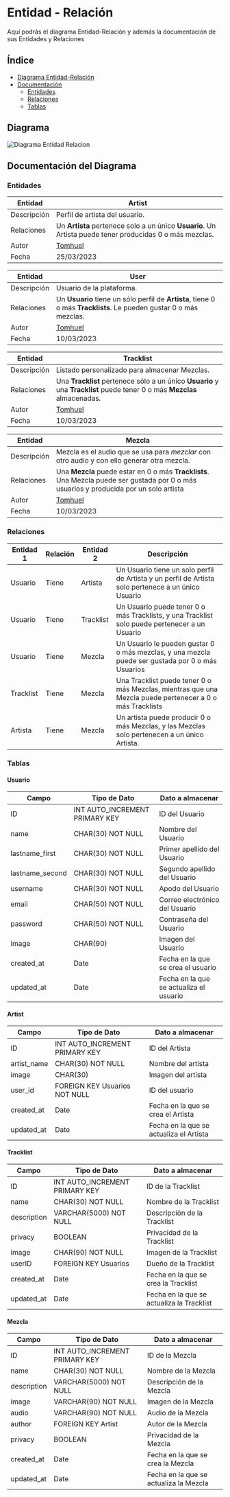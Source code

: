 <div x-placement="center">

# Entidad - Relación

Aquí podrás el diagrama Entidad-Relación y además la documentación de sus Entidades y Relaciones

## Índice
- [Diagrama Entidad-Relación](#diagrama)
- [Documentación](#documentación-del-diagrama)
    - [Entidades](#entidades)
    - [Relaciones](#relaciones)
    - [Tablas](#tablas)

## Diagrama

![Diagrama Entidad Relacion](../../assets/img/Diagrama%20Entidad%20Relación%20GrooveBox.png)

## Documentación del Diagrama

### Entidades

| Entidad     | Artist                                                                                                   |
|-------------|----------------------------------------------------------------------------------------------------------|
| Descripción | Perfil de artista del usuario.                                                                           |
| Relaciones  | Un **Artista** pertenece solo a un único **Usuario**. Un Artista puede tener producidas 0 o más mezclas. |
| Autor       | [Tomhuel](https://github.com/Tomhuel)                                                                    |
| Fecha       | 25/03/2023                                                                                               |

| Entidad     | User                                                                                                                |
|-------------|---------------------------------------------------------------------------------------------------------------------|
| Descripción | Usuario de la plataforma.                                                                                           |
| Relaciones  | Un **Usuario** tiene un sólo perfil de **Artista**, tiene 0 o más **Tracklists**. Le pueden gustar 0 o más mezclas. |
| Autor       | [Tomhuel](https://github.com/Tomhuel)                                                                               |
| Fecha       | 10/03/2023                                                                                                          |

| Entidad     | Tracklist                                                                                                                 |
|-------------|---------------------------------------------------------------------------------------------------------------------------|
| Descripción | Listado personalizado para almacenar Mezclas.                                                                             |
| Relaciones  | Una **Tracklist**  pertenece sólo a un único **Usuario** y una **Tracklist** puede tener 0 o más **Mezclas** almacenadas. |
| Autor       | [Tomhuel](https://github.com/Tomhuel)                                                                                     |
| Fecha       | 10/03/2023                                                                                                                |

| Entidad     | Mezcla                                                                                                                                    |
|-------------|-------------------------------------------------------------------------------------------------------------------------------------------|
| Descripción | Mezcla es el audio que se usa para _mezclar_ con otro audio y con ello generar otra mezcla.                                               |
| Relaciones  | Una **Mezcla** puede estar en 0 o más **Tracklists**. Una Mezcla puede ser gustada por 0 o más usuarios y producida por un solo artista   |
| Autor       | [Tomhuel](https://github.com/Tomhuel)                                                                                                     |
| Fecha       | 10/03/2023                                                                                                                                |

### Relaciones

| Entidad 1 | Relación | Entidad 2 | Descripción                                                                                              |
|-----------|----------|-----------|----------------------------------------------------------------------------------------------------------|
| Usuario   | Tiene    | Artista   | Un Usuario tiene un solo perfil de Artista y un perfil de Artista solo pertenece a un único Usuario      |
| Usuario   | Tiene    | Tracklist | Un Usuario puede tener 0 o más Tracklists, y una Tracklist solo puede pertenecer a un Usuario            |
| Usuario   | Tiene    | Mezcla    | Un Usuario le pueden gustar 0 o más mezclas, y una mezcla puede ser gustada por 0 o más Usuarios         |
| Tracklist | Tiene    | Mezcla    | Una Tracklist puede tener 0 o más Mezclas, mientras que una Mezcla puede pertenecer a 0 o más Tracklists |
| Artista   | Tiene    | Mezcla    | Un artista puede producir 0 o más Mezclas, y las Mezclas solo pertenecen a un único Artista.             |


### Tablas

#### Usuario

| Campo           | Tipo de Dato                   | Dato a almacenar                        |
|-----------------|--------------------------------|-----------------------------------------|
| ID              | INT AUTO_INCREMENT PRIMARY KEY | ID del Usuario                          |
| name            | CHAR(30) NOT NULL              | Nombre del Usuario                      |
| lastname_first  | CHAR(30) NOT NULL              | Primer apellido del Usuario             |
| lastname_second | CHAR(30) NOT NULL              | Segundo apellido del Usuario            |
| username        | CHAR(30) NOT NULL              | Apodo del Usuario                       |
| email           | CHAR(50) NOT NULL              | Correo electrónico del Usuario          |
| password        | CHAR(50) NOT NULL              | Contraseña del Usuario                  |
| image           | CHAR(90)                       | Imagen del Usuario                      |
| created_at      | Date                           | Fecha en la que se crea el usuario      |
| updated_at      | Date                           | Fecha en la que se actualiza el usuario |

#### Artist

| Campo       | Tipo de Dato                   | Dato a almacenar                        |
|-------------|--------------------------------|-----------------------------------------|
| ID          | INT AUTO_INCREMENT PRIMARY KEY | ID del Artista                          |
| artist_name | CHAR(30) NOT NULL              | Nombre del artista                      |
| image       | CHAR(30)                       | Imagen del artista                      |
| user_id     | FOREIGN KEY Usuarios NOT NULL  | ID del usuario                          |
| created_at  | Date                           | Fecha en la que se crea el Artista      |
| updated_at  | Date                           | Fecha en la que se actualiza el Artista |



#### Tracklist

| Campo       | Tipo de Dato                   | Dato a almacenar                          |
|-------------|--------------------------------|-------------------------------------------|
| ID          | INT AUTO_INCREMENT PRIMARY KEY | ID de la Tracklist                        |
| name        | CHAR(30) NOT NULL              | Nombre de la Tracklist                    |
| description | VARCHAR(5000) NOT NULL         | Descripción de la Tracklist               |
| privacy     | BOOLEAN                        | Privacidad de la Tracklist                |
| image       | CHAR(90) NOT NULL              | Imagen de la Tracklist                    |
| userID      | FOREIGN KEY Usuarios           | Dueño de la Tracklist                     |
| created_at  | Date                           | Fecha en la que se crea la Tracklist      |
| updated_at  | Date                           | Fecha en la que se actualiza la Tracklist |



#### Mezcla

| Campo       | Tipo de Dato                   | Dato a almacenar                       |
|-------------|--------------------------------|----------------------------------------|
| ID          | INT AUTO_INCREMENT PRIMARY KEY | ID de la Mezcla                        |
| name        | CHAR(30) NOT NULL              | Nombre de la Mezcla                    |
| description | VARCHAR(5000) NOT NULL         | Descripción de la Mezcla               |
| image       | VARCHAR(90) NOT NULL           | Imagen de la Mezcla                    |
| audio       | VARCHAR(90) NOT NULL           | Audio de la Mezcla                     |
| author      | FOREIGN KEY Artist             | Autor de la Mezcla                     |
| privacy     | BOOLEAN                        | Privacidad de la Mezcla                |
| created_at  | Date                           | Fecha en la que se crea la Mezcla      |
| updated_at  | Date                           | Fecha en la que se actualiza la Mezcla |

</div>
